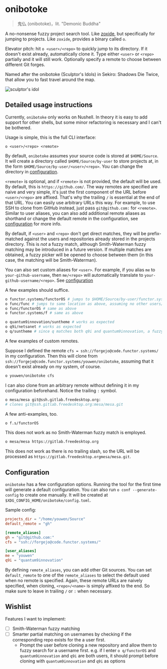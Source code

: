 # onibotoke

> 鬼仏 (onibotoke)，lit. "Demonic Buddha"

A no-nonsense fuzzy project search tool. Like
[zoxide](https://github.com/ajeetdsouza/zoxide), but specifically for jumping
to projects. Like `zoxide`, provides a binary called `o`.

Elevator pitch: hit `o <user>/<repo>` to quickly jump to its directory. If it
doesn't exist already, automatically clone it. Type either `<user>` or `<repo>`
partially and it will still work. Optionally specify a remote to choose between
different Git forges.

Named after the onibotoke (Sculptor's Idols) in Sekiro: Shadows Die Twice, that
allow you to fast travel around the map.

![sculptor's idol](https://static.wikia.nocookie.net/shadowsdietwice/images/e/e9/Sculptors_Idol.jpg/revision/latest?cb=20190323220314)

## Detailed usage instructions

Currently, `onibotoke` only works on Nushell. In theory it is easy to add
support for other shells, but some minor refactoring is necessary and I can't
be bothered.

Usage is simple, this is the full CLI interface:
```
o <user>/<repo> <remote>
```

By default, `onibotoke` assumes your source code is stored at `$HOME/Source`.
It will create a directory called `$HOME/Source/by-user` to store projects at,
in the form `$HOME/Source/by-user/<user>/<repo>`. You can change the directory
in [configuration](#configuration).

`<remote>` is optional, and if `<remote>` is not provided, the default will be
used. By default, this is `https://github.com/`. The way remotes are specified
are naive and very simple, it's just the first component of the URL before
`<user>/<repo>` are affixed. That's why the trailing `/` is essential at the
end of that URL. You can easily use arbitrary URLs this way. For example, to
use SSH to clone from GitHub instead, just pass `git@github.com:` for
`<remote>`. Similar to user aliases, you can also add additional remote aliases
as shorthand or change the default remote in the configuration, see
[configuration](#configuration) for more info.

By default, if `<user>` and `<repo>` don't get direct matches, they will be
prefix-matched against the users and repositories already stored in the
projects directory. This is _not_ a fuzzy match, although Smith-Waterman fuzzy
matching may be introduced in a future version. If multiple matches are
obtained, a fuzzy picker will be opened to choose between them (in this case,
the matching will be Smith-Waterman).

You can also set custom aliases for `<user>`. For example, if you alias `me` to
`your-github-username`, then `me/<repo>` will automatically translate to
`your-github-username/<repo>`. See [configuration](#configuration)

A few examples should suffice.

```sh
o functor.systems/functorOS # jumps to $HOME/Source/by-user/functor.systems/functorOS
o func/func # jumps to same location as above, assuming no other users/repos match the pattern
o func/functorOS # same as above
o functor.systems/f # same as above

o quantum9innovation/suntheme # works as expected
o q9i/netsanet # works as expected
o q/suntheme # since q matches both q9i and quantum9innovation, a fuzzy-picker will be opened
```

A few examples of custom remotes.

Suppose I defined the remote `cfs = ssh://forgejo@code.functor.systems/` in my
configuration. Then this will clone from
`ssh://forgejo@code.functor.systems/youwen/onibotoke`, assuming that it doesn't
exist already on my system, of course.

```sh
o youwen/onibotoke cfs
```

I can also clone from an arbitrary remote without defining it in my
configuration beforehand. Notice the trailing `:` symbol.

```sh
o mesa/mesa git@ssh.gitlab.freedesktop.org:
# clones git@ssh.gitlab.freedesktop.org:mesa/mesa.git
```

A few anti-examples, too.

```sh
o f.s/functorOS
```

This does not work as no Smith-Waterman fuzzy match is employed.

```sh
o mesa/mesa https://gitlab.freedesktop.org
```

This does not work as there is no trailing slash, so the URL will be processed
as `https://gitlab.freedesktop.orgmesa/mesa.git`.

## Configuration

`onibotoke` has a few configuration options. Running the tool for the first
time will generate a default configuration. You can also run `o conf --generate-config` to
create one manually. It will be created at `$XDG_CONFIG_HOME/onibotoke/config.toml`.

Sample config:

```toml
projects_dir = "/home/youwen/Source"
default_remote = "gh"

[remote_aliases]
gh = "git@github.com:"
cfs = "ssh://forgejo@code.functor.systems/"

[user_aliases]
me = "youwen"
q9i = "quantum9innovation"
```

By defining `remote_aliases`, you can add other Git sources. You can set
`default_remote` to one of the `remote_aliases` to select the default used when
no remote is specified. Again, these remote URLs are naively specified, when
cloning, `<repo>/<name>` is simply affixed to the end. So make sure to leave in
trailing `/` or `:` when necessary.

## Wishlist

Features I want to implement:

- [ ] Smith-Waterman fuzzy matching
- [ ] Smarter partial matching on usernames by checking if the corresponding repo exists for the a user first.
    - Prompt the user before cloning a new repository and allow them to fuzzy
      search for a username first. e.g. if I enter `o q/functorOS` and
      `quantum9innovation` and `q9i` are both users, it should prompt before
      cloning with `quantum9innovation` and `q9i` as options
